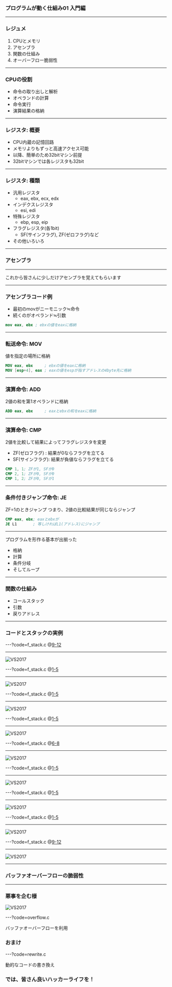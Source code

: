 ### プログラムが動く仕組み01 入門編

---

### レジュメ
1. CPUとメモリ
1. アセンブラ
1. 関数の仕組み
1. オーバーフロー脆弱性

---

### CPUの役割
- 命令の取り出しと解析
- オペランドの計算
- 命令実行
- 演算結果の格納

---

### レジスタ: 概要
- CPU内蔵の記憶回路
- メモリよりもずっと高速アクセス可能
- 以降、簡単のため32bitマシン前提
- 32bitマシンでは各レジスタも32bit

---

### レジスタ: 種類
- 汎用レジスタ
    - eax, ebx, ecx, edx
- インデクスレジスタ
    - esi, edi
- 特殊レジスタ
    - ebp, esp, eip
- フラグレジスタ(各1bit)
    - SF(サインフラグ), ZF(ゼロフラグ)など
- その他いろいろ

---

### アセンブラ

---

これから皆さんに少しだけアセンブラを覚えてもらいます

---

### アセンブラコード例
- 最初のmovがニーモニック≒命令
- 続くのがオペランド≒引数

```nasm
mov eax, ebx ; ebxの値をeaxに格納
```

---

### 転送命令: MOV
値を指定の場所に格納

```nasm
MOV eax, ebx     ; ebxの値をeaxに格納
MOV [esp+4], eax ; eaxの値をespが指すアドレスの4byte先に格納
```

---

### 演算命令: ADD
2値の和を第1オペランドに格納

```nasm
ADD eax, ebx     ; eaxとebxの和をeaxに格納
```

---

### 演算命令: CMP
2値を比較して結果によってフラグレジスタを変更

- ZF(ゼロフラグ)  : 結果が0ならフラグを立てる
- SF(サインフラグ): 結果が負値ならフラグを立てる

```nasm
CMP 1, 1; ZFが1, SFが0
CMP 2, 1; ZFが0, SFが0
CMP 1, 2; ZFが0, SFが1
```

---

### 条件付きジャンプ命令: JE
ZF=1のときジャンプ
つまり、2値の比較結果が同じならジャンプ

```nasm
CMP eax, ebx; eaxとebxが
JE L1       ; 等しければL1(アドレス)にジャンプ
```

---

プログラムを形作る基本が出揃った
- 格納
- 計算
- 条件分岐
- そしてループ

---

### 関数の仕組み
- コールスタック
- 引数
- 戻りアドレス

---

### コードとスタックの実例

---?code=f_stack.c
@[9-12](main関数)

---

![VS2017](image/stack01.png)

---?code=f_stack.c
@[1-5](func1(1回目))

---

![VS2017](image/stack02.png)

---?code=f_stack.c
@[1-5](func1(2回目))

---

![VS2017](image/stack03.png)

---?code=f_stack.c
@[1-5](func1(3回目))

---

![VS2017](image/stack04.png)

---?code=f_stack.c
@[6-8](func2)

---

![VS2017](image/stack05.png)

---?code=f_stack.c
@[1-5](func1(3回目戻り))

---

![VS2017](image/stack04.png)

---?code=f_stack.c
@[1-5](func1(2回目戻り))

---

![VS2017](image/stack03.png)

---?code=f_stack.c
@[1-5](func1(1回目戻り))

---

![VS2017](image/stack02.png)

---?code=f_stack.c
@[9-12](main関数(戻ってきた))

---

![VS2017](image/stack01.png)

---


### バッファオーバーフローの脆弱性

---

### 悪事を企む様
![VS2017](image/assembler_view.png)


---?code=overflow.c

バッファオーバーフローを利用


### おまけ

---?code=rewrite.c

動的なコードの書き換え


### では、皆さん良いハッカーライフを！
